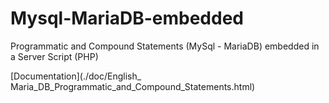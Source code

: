 # Mysql-MariaDB-embedded
Programmatic and Compound Statements (MySql - MariaDB) embedded in a Server Script (PHP)

[Documentation](./doc/English_ Maria_DB_Programmatic_and_Compound_Statements.html)
